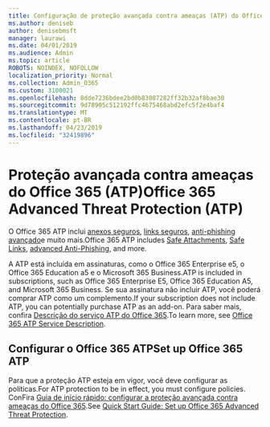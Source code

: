 ```yaml
---
title: Configuração de proteção avançada contra ameaças (ATP) do Office 365
ms.author: deniseb
author: denisebmsft
manager: laurawi
ms.date: 04/01/2019
ms.audience: Admin
ms.topic: article
ROBOTS: NOINDEX, NOFOLLOW
localization_priority: Normal
ms.collection: Admin_O365
ms.custom: 3100021
ms.openlocfilehash: 8dde7236bdee2bd0b83087282ff32b32af8bae30
ms.sourcegitcommit: 9d78905c512192ffc4675468abd2efc5f2e4baf4
ms.translationtype: MT
ms.contentlocale: pt-BR
ms.lasthandoff: 04/23/2019
ms.locfileid: "32419896"
---
```

# <a name="office-365-advanced-threat-protection-atp"></a><span data-ttu-id="9c8d1-102">Proteção avançada contra ameaças do Office 365 (ATP)</span><span class="sxs-lookup"><span data-stu-id="9c8d1-102">Office 365 Advanced Threat Protection (ATP)</span></span>

<span data-ttu-id="9c8d1-103">O Office 365 ATP inclui [anexos seguros](https://docs.microsoft.com/office365/securitycompliance/atp-safe-attachments), [links seguros](https://docs.microsoft.com/office365/securitycompliance/atp-safe-links), [anti-phishing avançado](https://docs.microsoft.com/office365/securitycompliance/atp-anti-phishing)e muito mais.</span><span class="sxs-lookup"><span data-stu-id="9c8d1-103">Office 365 ATP includes [Safe Attachments](https://docs.microsoft.com/office365/securitycompliance/atp-safe-attachments), [Safe Links](https://docs.microsoft.com/office365/securitycompliance/atp-safe-links), [advanced Anti-Phishing](https://docs.microsoft.com/office365/securitycompliance/atp-anti-phishing), and more.</span></span> 

<span data-ttu-id="9c8d1-104">A ATP está incluída em assinaturas, como o Office 365 Enterprise e5, o Office 365 Education a5 e o Microsoft 365 Business.</span><span class="sxs-lookup"><span data-stu-id="9c8d1-104">ATP is included in subscriptions, such as Office 365 Enterprise E5, Office 365 Education A5, and Microsoft 365 Business.</span></span> <span data-ttu-id="9c8d1-105">Se sua assinatura não incluir ATP, você poderá comprar ATP como um complemento.</span><span class="sxs-lookup"><span data-stu-id="9c8d1-105">If your subscription does not include ATP, you can potentially purchase ATP as an add-on.</span></span> <span data-ttu-id="9c8d1-106">Para saber mais, confira [Descrição do serviço ATP do Office 365](https://docs.microsoft.com/office365/servicedescriptions/office-365-advanced-threat-protection-service-description).</span><span class="sxs-lookup"><span data-stu-id="9c8d1-106">To learn more, see [Office 365 ATP Service Description](https://docs.microsoft.com/office365/servicedescriptions/office-365-advanced-threat-protection-service-description).</span></span>

## <a name="set-up-office-365-atp"></a><span data-ttu-id="9c8d1-107">Configurar o Office 365 ATP</span><span class="sxs-lookup"><span data-stu-id="9c8d1-107">Set up Office 365 ATP</span></span>

<span data-ttu-id="9c8d1-108">Para que a proteção ATP esteja em vigor, você deve configurar as políticas.</span><span class="sxs-lookup"><span data-stu-id="9c8d1-108">For ATP protection to be in effect, you must configure policies.</span></span> <span data-ttu-id="9c8d1-109">ConFira [Guia de início rápido: configurar a proteção avançada contra ameaças do Office 365](https://docs.microsoft.com/office365/securitycompliance/checklist-atp-setup).</span><span class="sxs-lookup"><span data-stu-id="9c8d1-109">See [Quick Start Guide: Set up Office 365 Advanced Threat Protection](https://docs.microsoft.com/office365/securitycompliance/checklist-atp-setup).</span></span>

